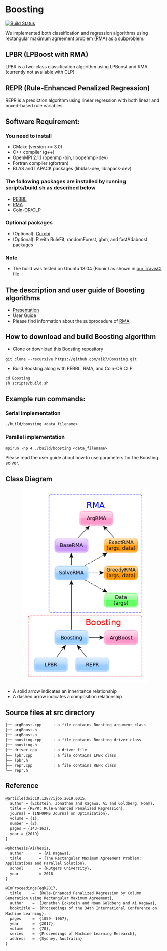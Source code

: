 # Boosting

[![Build Status](https://travis-ci.com/aik7/Boosting.svg?branch=devel)](https://travis-ci.com/aik7/Boosting)

We implemented both classification and regression algorithms using rectangular maximum agreement problem (RMA) as a subproblem.

## LPBR (LPBoost with RMA)

LPBR is a two-class classification algorithm using LPBoost and RMA. (currently not available with CLP)

## REPR (Rule-Enhanced Penalized Regression)

REPR is a prediction algorithm using linear regression with both linear and boxed-based rule variables.

## Software Requirement:

### You need to install
* CMake (version >= 3.0)
* C++ compiler (g++)
* OpenMPI 2.1.1 (openmpi-bin, libopenmpi-dev)
* Fortran compiler (gfortran)
* BLAS and LAPACK packages (libblas-dev, liblapack-dev)

### The following packages are installed by running scripts/build.sh as described below
* [PEBBL](https://github.com/PEBBL/pebbl)
* [RMA](https://github.com/aik7/RMA)
* [Coin-OR/CLP](https://github.com/coin-or/Clp)

### Optional packages
* (Optional): [Gurobi](http://www.gurobi.com/)
* (Optional): R with RuleFit, randomForest, gbm, and fastAdaboost packages

### Note
* The build was tested on Ubuntu 18.04 (Bionic) as shown in [our TravisCI file](https://github.com/aik7/Boosting/blob/devel/.travis.yml)

## The description and user guide of Boosting algorithms
* [Presentation](https://github.com/aik7/Boosting/blob/master/Boosting.pdf)
* User Guide
* Please find information about the subprocedure of [RMA](https://github.com/aik7/RMA)

## How to download and build Boosting algorithm

* Clone or download this Boosting repository
```
git clone --recursive https://github.com/aik7/Boosting.git
```
* Build Boosting along with PEBBL, RMA, and Coin-OR CLP
```
cd Boosting
sh scripts/build.sh
```

## Example run commands:

### Serial implementation
```
./build/boosting <data_filename>
```

### Parallel implementation
```
mpirun -np 4 ./build/boosting <data_filename>
```

Please read the user guide about how to use parameters for the Boosting solver.

## Class Diagram

<p align="center">

<img src="https://github.com/aik7/Boosting/blob/devel/figures/Boosting_class_org.png" width="400">

* A solid arrow indicates an inheritance relationship
* A dashed arrow indicates a composition relationship

## Source files at src directory

```
├── argBoost.cpp     : a file contains Boosting argument class
├── argBoost.h
├── argBoost.o
├── boosting.cpp     : a file contains Boosting driver class
├── boosting.h
├── driver.cpp       : a driver file
├── lpbr.cpp         : a file contains LPBR class
├── lpbr.h
├── repr.cpp         : a file contains REPR class
└── repr.h
```

## Reference

```
@article{doi:10.1287/ijoo.2019.0015,
  author = {Eckstein, Jonathan and Kagawa, Ai and Goldberg, Noam},
  title = {REPR: Rule-Enhanced Penalized Regression},
  journal = {INFORMS Journal on Optimization},
  volume = {1},
  number = {2},
  pages = {143-163},
  year = {2019}
}
```

```
@phdthesis{AiThesis,
  author       = {Ai Kagawa},
  title        = {The Rectangular Maximum Agreement Problem: Applications and Parallel Solution},
  school       = {Rutgers University},
  year         = 2018
}
```

```
@InProceedings{egk2017,
  title     =  {Rule-Enhanced Penalized Regression by Column Generation using Rectangular Maximum Agreement},
  author    =  {Jonathan Eckstein and Noam Goldberg and Ai Kagawa},
  booktitle =  {Proceedings of the 34th International Conference on Machine Learning},
  pages     =  {1059--1067},
  year      =  {2017},
  volume    =  {70},
  series    =  {Proceedings of Machine Learning Research},
  address   =  {Sydney, Australia}
}
```
